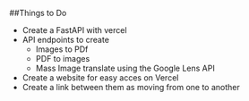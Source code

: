 ##Things to Do
- Create a FastAPI with vercel
- API endpoints to create
    - Images to PDf
    - PDF to images
    - Mass Image translate using the Google Lens API
- Create a website for easy acces on Vercel
- Create a link between them as moving from one to another
